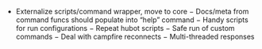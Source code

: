 + Externalize scripts/command wrapper, move to core
− Docs/meta from command funcs should populate into “help” command
− Handy scripts for run configurations
− Repeat hubot scripts
− Safe run of custom commands
− Deal with campfire reconnects
− Multi-threaded responses